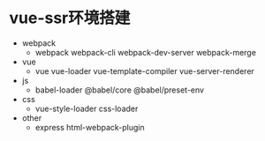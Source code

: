 # vue-ssr环境搭建

-   webpack
    -   webpack webpack-cli webpack-dev-server  webpack-merge
-   vue
    -   vue vue-loader  vue-template-compiler   vue-server-renderer
-   js
    -   babel-loader @babel/core @babel/preset-env
-   css
    -   vue-style-loader    css-loader
-   other
    -   express html-webpack-plugin